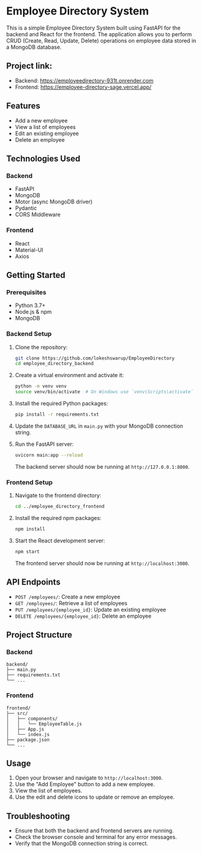 
# Employee Directory System

This is a simple Employee Directory System built using FastAPI for the backend and React for the frontend. The application allows you to perform CRUD (Create, Read, Update, Delete) operations on employee data stored in a MongoDB database.

## Project link:

- Backend: https://employeedirectory-931t.onrender.com
- Frontend: https://employee-directory-sage.vercel.app/

## Features

- Add a new employee
- View a list of employees
- Edit an existing employee
- Delete an employee

## Technologies Used

### Backend

- FastAPI
- MongoDB
- Motor (async MongoDB driver)
- Pydantic
- CORS Middleware

### Frontend

- React
- Material-UI
- Axios

## Getting Started

### Prerequisites

- Python 3.7+
- Node.js & npm
- MongoDB

### Backend Setup

1. Clone the repository:

   ```sh
   git clone https://github.com/lokeshswarup/EmployeeDirectory
   cd employee_directory_backend
   ```

2. Create a virtual environment and activate it:

   ```sh
   python -m venv venv
   source venv/bin/activate  # On Windows use `venv\Scripts\activate`
   ```

3. Install the required Python packages:

   ```sh
   pip install -r requirements.txt
   ```

4. Update the `DATABASE_URL` in `main.py` with your MongoDB connection string.

5. Run the FastAPI server:

   ```sh
   uvicorn main:app --reload
   ```

   The backend server should now be running at `http://127.0.0.1:8000`.

### Frontend Setup

1. Navigate to the frontend directory:

   ```sh
   cd ../employee_directory_frontend
   ```

2. Install the required npm packages:

   ```sh
   npm install
   ```

3. Start the React development server:

   ```sh
   npm start
   ```

   The frontend server should now be running at `http://localhost:3000`.

## API Endpoints

- `POST /employees/`: Create a new employee
- `GET /employees/`: Retrieve a list of employees
- `PUT /employees/{employee_id}`: Update an existing employee
- `DELETE /employees/{employee_id}`: Delete an employee

## Project Structure

### Backend

```
backend/
├── main.py
├── requirements.txt
└── ...
```

### Frontend

```
frontend/
├── src/
│   ├── components/
│   │   └── EmployeeTable.js
│   ├── App.js
│   └── index.js
├── package.json
└── ...
```

## Usage

1. Open your browser and navigate to `http://localhost:3000`.
2. Use the "Add Employee" button to add a new employee.
3. View the list of employees.
4. Use the edit and delete icons to update or remove an employee.

## Troubleshooting

- Ensure that both the backend and frontend servers are running.
- Check the browser console and terminal for any error messages.
- Verify that the MongoDB connection string is correct.

